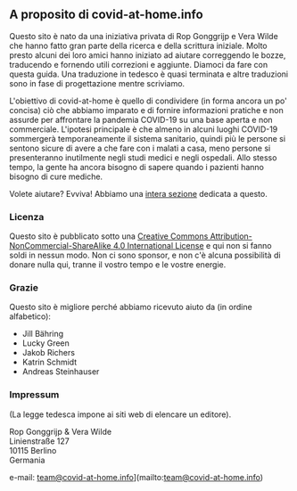 ## A proposito di covid-at-home.info

Questo sito è nato da una iniziativa privata di Rop Gonggrijp e Vera Wilde che hanno fatto gran parte della ricerca e della scrittura iniziale. Molto presto alcuni dei loro amici hanno iniziato ad aiutare correggendo le bozze, traducendo e fornendo utili correzioni e aggiunte. Diamoci da fare con questa guida. Una traduzione in tedesco è quasi terminata e altre traduzioni sono in fase di progettazione mentre scriviamo. 

L'obiettivo di covid-at-home è quello di condividere (in forma ancora un po' concisa) ciò che abbiamo imparato e di fornire informazioni pratiche e non assurde per affrontare la pandemia COVID-19 su una base aperta e non commerciale. L'ipotesi principale è che almeno in alcuni luoghi COVID-19 sommergerà temporaneamente il sistema sanitario, quindi più le persone si sentono sicure di avere a che fare con i malati a casa, meno persone si presenteranno inutilmente negli studi medici e negli ospedali. Allo stesso tempo, la gente ha ancora bisogno di sapere quando i pazienti hanno bisogno di cure mediche. 

Volete aiutare? Evviva! Abbiamo una [intera sezione](/aiuto) dedicata a questo.

### Licenza

Questo sito è pubblicato sotto una [Creative Commons Attribution-NonCommercial-ShareAlike 4.0 International License](http://creativecommons.org/licenses/by-nc-sa/4.0/) e qui non si fanno soldi in nessun modo. Non ci sono sponsor, e non c'è alcuna possibilità di donare nulla qui, tranne il vostro tempo e le vostre energie.

### Grazie

Questo sito è migliore perché abbiamo ricevuto aiuto da (in ordine alfabetico):

* Jill Bähring
* Lucky Green
* Jakob Richers
* Katrin Schmidt
* Andreas Steinhauser

### Impressum

(La legge tedesca impone ai siti web di elencare un editore).

Rop Gonggrijp & Vera Wilde<br>
Linienstraße 127<br>
10115 Berlino<br>
Germania

e-mail: team@covid-at-home.info](mailto:team@covid-at-home.info)

